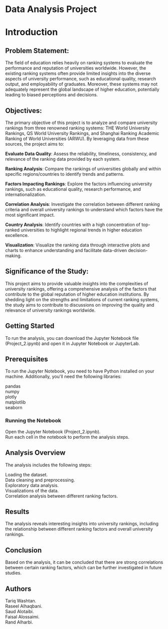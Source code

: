 # Data Analysis Project
# Introduction

## Problem Statement:
The field of education relies heavily on ranking systems to evaluate the performance and reputation of universities worldwide. However, the existing ranking systems often provide limited insights into the diverse aspects of university performance, such as educational quality, research output, and employability of graduates. Moreover, these systems may not adequately represent the global landscape of higher education, potentially leading to biased perceptions and decisions.  

## Objectives:
The primary objective of this project is to analyze and compare university rankings from three renowned ranking systems: THE World University Rankings, QS World University Rankings, and Shanghai Ranking Academic Ranking of World Universities (ARWU). By leveraging data from these sources, the project aims to:  

**Evaluate Data Quality**: Assess the reliability, timeliness, consistency, and relevance of the ranking data provided by each system.  

**Ranking Analysis**: Compare the rankings of universities globally and within specific regions/countries to identify trends and patterns.  

**Factors Impacting Rankings**: Explore the factors influencing university rankings, such as educational quality, research performance, and internationalization.   

**Correlation Analysis**: Investigate the correlation between different ranking criteria and overall university rankings to understand which factors have the most significant impact.  

**Country Analysis**: Identify countries with a high concentration of top-ranked universities to highlight regional trends in higher education excellence.  

**Visualization**: Visualize the ranking data through interactive plots and charts to enhance understanding and facilitate data-driven decision-making.  

## Significance of the Study:
This project aims to provide valuable insights into the complexities of university rankings, offering a comprehensive analysis of the factors that contribute to the global reputation of higher education institutions. By shedding light on the strengths and limitations of current ranking systems, the study aims to contribute to discussions on improving the quality and relevance of university rankings worldwide.

## Getting Started
To run the analysis, you can download the Jupyter Notebook file (Project_2.ipynb) and open it in Jupyter Notebook or JupyterLab.

## Prerequisites
To run the Jupyter Notebook, you need to have Python installed on your machine. Additionally, you'll need the following libraries:

pandas  
numpy  
plotly  
matplotlib  
seaborn  

### Running the Notebook  
Open the Jupyter Notebook (Project_2.ipynb).  
Run each cell in the notebook to perform the analysis steps.  
## Analysis Overview  
The analysis includes the following steps:  

Loading the dataset.  
Data cleaning and preprocessing.  
Exploratory data analysis.  
Visualizations of the data.  
Correlation analysis between different ranking factors.  
## Results
The analysis reveals interesting insights into university rankings, including the relationship between different ranking factors and overall university rankings.

## Conclusion
Based on the analysis, it can be concluded that there are strong correlations between certain ranking factors, which can be further investigated in future studies.

## Authors
Tariq Washtan.  
Raseel Alhaqbani.  
Saud Alotaibi.  
Faisal Alossaimi.  
Rand Alharbi.
